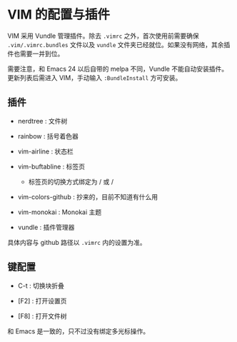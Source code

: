 # VIM 的配置与插件

VIM 采用 Vundle 管理插件。除去 `.vimrc` 之外，首次使用前需要确保 `.vim/.vimrc.bundles` 文件以及 `vundle` 文件夹已经就位。如果没有网络，其余插件也需要一并到位。

需要注意，和 Emacs 24 以后自带的 melpa 不同，Vundle 不能自动安装插件。更新列表后需进入 VIM，手动输入 `:BundleInstall` 方可安装。

## 插件

 - nerdtree : 文件树

 - rainbow : 括号着色器

 - vim-airline : 状态栏

 - vim-buftabline : 标签页

   - 标签页的切换方式绑定为 <C-Left>/<C-Right> 或 <M-Left>/<M-Right>

 - vim-colors-github : 抄来的，目前不知道有什么用

 - vim-monokai : Monokai 主题

 - vundle : 插件管理器

具体内容与 github 路径以 `.vimrc` 内的设置为准。

## 键配置

 - C-t : 切换块折叠

 - [F2] : 打开设置页

 - [F8] : 打开文件树

 和 Emacs 是一致的，只不过没有绑定多光标操作。
